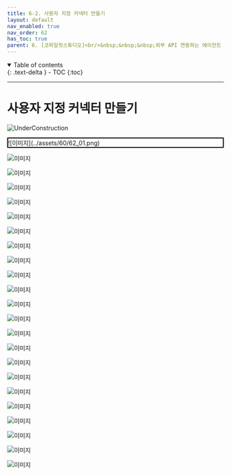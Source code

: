 ```yaml
---
title: 6-2. 사용자 지정 커넥터 만들기
layout: default
nav_enabled: true
nav_order: 62
has_toc: true
parent: 6. [코파일럿스튜디오]<br/>&nbsp;&nbsp;&nbsp;외부 API 연동하는 에이전트
---
```


<details open markdown="block">
  <summary>
    Table of contents
  </summary>
  {: .text-delta }
- TOC
{:toc}
</details>

---

# 사용자 지정 커넥터 만들기

![UnderConstruction](/copilot/assets/UC.jpg)



<div style="border: 2px solid black;">![이미지](../assets/60/62_01.png)</div>



![이미지](../assets/60/62_02.png)



![이미지](../assets/60/62_03.png)



![이미지](../assets/60/62_04.png)



![이미지](../assets/60/62_05.png)



![이미지](../assets/60/62_06.png)



![이미지](../assets/60/62_07.png)



![이미지](../assets/60/62_08.png)



![이미지](../assets/60/62_09.png)



![이미지](../assets/60/62_10.png)



![이미지](../assets/60/62_11.png)



![이미지](../assets/60/62_12.png)



![이미지](../assets/60/62_13.png)



![이미지](../assets/60/62_14.png)



![이미지](../assets/60/62_15.png)



![이미지](../assets/60/62_16.png)



![이미지](../assets/60/62_17.png)



![이미지](../assets/60/62_18.png)



![이미지](../assets/60/62_19.png)



![이미지](../assets/60/62_20.png)



![이미지](../assets/60/62_21.png)



![이미지](../assets/60/62_22.png)



![이미지](../assets/60/62_23.png)